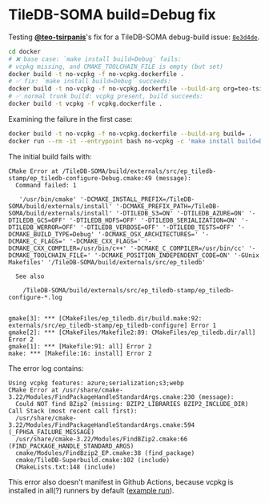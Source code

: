 # TileDB-SOMA build=Debug fix
Testing [**@teo-tsirpanis**](https://github.com/teo-tsirpanis)'s fix for a TileDB-SOMA debug-build issue: [`8e3d4de`](https://github.com/teo-tsirpanis/TileDB-SOMA/commit/8e3d4de60abc72378d0b69721980d47ca3f943f1).

```bash
cd docker
# ❌ base case: `make install build=Debug` fails:
# vcpkg missing, and CMAKE_TOOLCHAIN_FILE is empty (but set)
docker build -t no-vcpkg -f no-vcpkg.dockerfile .
# ✅ fix: `make install build=Debug` succeeds:
docker build -t no-vcpkg -f no-vcpkg.dockerfile --build-arg org=teo-tsirpanis --build-arg branch=toolchain-fix .
# ✅ normal trunk build: vcpkg present, build succeeds:
docker build -t vcpkg -f vcpkg.dockerfile .
```

Examining the failure in the first case:

```bash
docker build -t no-vcpkg -f no-vcpkg.dockerfile --build-arg build= .
docker run --rm -it --entrypoint bash no-vcpkg -c 'make install build=Debug || cat /TileDB-SOMA/build/externals/src/ep_tiledb-stamp/ep_tiledb-configure-err.log'
```
The initial build fails with:
```
CMake Error at /TileDB-SOMA/build/externals/src/ep_tiledb-stamp/ep_tiledb-configure-Debug.cmake:49 (message):
  Command failed: 1

   '/usr/bin/cmake' '-DCMAKE_INSTALL_PREFIX=/TileDB-SOMA/build/externals/install' '-DCMAKE_PREFIX_PATH=/TileDB-SOMA/build/externals/install' '-DTILEDB_S3=ON' '-DTILEDB_AZURE=ON' '-DTILEDB_GCS=OFF' '-DTILEDB_HDFS=OFF' '-DTILEDB_SERIALIZATION=ON' '-DTILEDB_WERROR=OFF' '-DTILEDB_VERBOSE=OFF' '-DTILEDB_TESTS=OFF' '-DCMAKE_BUILD_TYPE=Debug' '-DCMAKE_OSX_ARCHITECTURES=' '-DCMAKE_C_FLAGS=' '-DCMAKE_CXX_FLAGS=' '-DCMAKE_CXX_COMPILER=/usr/bin/c++' '-DCMAKE_C_COMPILER=/usr/bin/cc' '-DCMAKE_TOOLCHAIN_FILE=' '-DCMAKE_POSITION_INDEPENDENT_CODE=ON' '-GUnix Makefiles' '/TileDB-SOMA/build/externals/src/ep_tiledb'

  See also

    /TileDB-SOMA/build/externals/src/ep_tiledb-stamp/ep_tiledb-configure-*.log


gmake[3]: *** [CMakeFiles/ep_tiledb.dir/build.make:92: externals/src/ep_tiledb-stamp/ep_tiledb-configure] Error 1
gmake[2]: *** [CMakeFiles/Makefile2:89: CMakeFiles/ep_tiledb.dir/all] Error 2
gmake[1]: *** [Makefile:91: all] Error 2
make: *** [Makefile:16: install] Error 2
```

The error log contains:
```
Using vcpkg features: azure;serialization;s3;webp
CMake Error at /usr/share/cmake-3.22/Modules/FindPackageHandleStandardArgs.cmake:230 (message):
  Could NOT find BZip2 (missing: BZIP2_LIBRARIES BZIP2_INCLUDE_DIR)
Call Stack (most recent call first):
  /usr/share/cmake-3.22/Modules/FindPackageHandleStandardArgs.cmake:594 (_FPHSA_FAILURE_MESSAGE)
  /usr/share/cmake-3.22/Modules/FindBZip2.cmake:66 (FIND_PACKAGE_HANDLE_STANDARD_ARGS)
  cmake/Modules/FindBzip2_EP.cmake:38 (find_package)
  cmake/TileDB-Superbuild.cmake:102 (include)
  CMakeLists.txt:148 (include)
```

This error also doesn't manifest in Github Actions, because vcpkg is installed in all(?) runners by default ([example run](https://github.com/ryan-williams/tiledb-scratch/actions/runs/8208435007/job/22451855957)).
